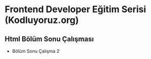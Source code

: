 # Frontend Developer Eğitim Serisi (Kodluyoruz.org)

## Html Bölüm Sonu Çalışması
 * Bölüm Sonu Çalışma 2
